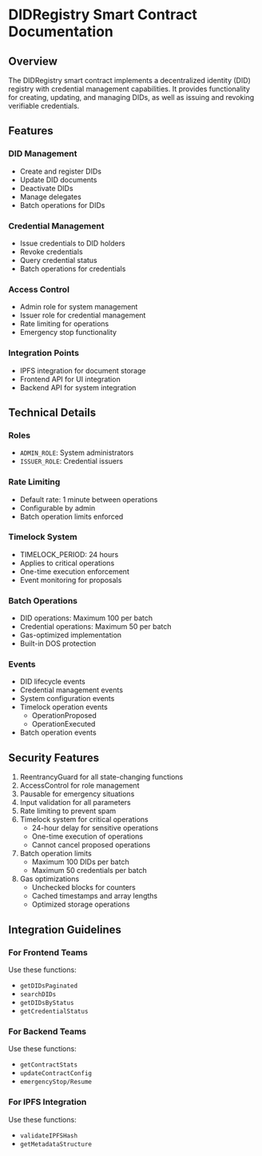# DIDRegistry Smart Contract Documentation

## Overview
The DIDRegistry smart contract implements a decentralized identity (DID) registry with credential management capabilities. It provides functionality for creating, updating, and managing DIDs, as well as issuing and revoking verifiable credentials.

## Features

### DID Management
- Create and register DIDs
- Update DID documents
- Deactivate DIDs
- Manage delegates
- Batch operations for DIDs

### Credential Management
- Issue credentials to DID holders
- Revoke credentials
- Query credential status
- Batch operations for credentials

### Access Control
- Admin role for system management
- Issuer role for credential management
- Rate limiting for operations
- Emergency stop functionality

### Integration Points
- IPFS integration for document storage
- Frontend API for UI integration
- Backend API for system integration

## Technical Details

### Roles
- `ADMIN_ROLE`: System administrators
- `ISSUER_ROLE`: Credential issuers

### Rate Limiting
- Default rate: 1 minute between operations
- Configurable by admin
- Batch operation limits enforced

### Timelock System
- TIMELOCK_PERIOD: 24 hours
- Applies to critical operations
- One-time execution enforcement
- Event monitoring for proposals

### Batch Operations
- DID operations: Maximum 100 per batch
- Credential operations: Maximum 50 per batch
- Gas-optimized implementation
- Built-in DOS protection

### Events
- DID lifecycle events
- Credential management events
- System configuration events
- Timelock operation events
  - OperationProposed
  - OperationExecuted
- Batch operation events

## Security Features
1. ReentrancyGuard for all state-changing functions
2. AccessControl for role management
3. Pausable for emergency situations
4. Input validation for all parameters
5. Rate limiting to prevent spam
6. Timelock system for critical operations
   - 24-hour delay for sensitive operations
   - One-time execution of operations
   - Cannot cancel proposed operations
7. Batch operation limits
   - Maximum 100 DIDs per batch
   - Maximum 50 credentials per batch
8. Gas optimizations
   - Unchecked blocks for counters
   - Cached timestamps and array lengths
   - Optimized storage operations

## Integration Guidelines

### For Frontend Teams
Use these functions:
- `getDIDsPaginated`
- `searchDIDs`
- `getDIDsByStatus`
- `getCredentialStatus`

### For Backend Teams
Use these functions:
- `getContractStats`
- `updateContractConfig`
- `emergencyStop/Resume`

### For IPFS Integration
Use these functions:
- `validateIPFSHash`
- `getMetadataStructure`
